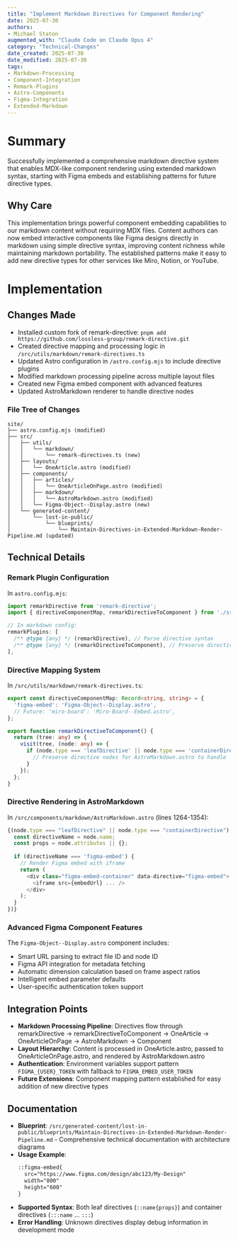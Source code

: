 ```yaml
---
title: "Implement Markdown Directives for Component Rendering"
date: 2025-07-30
authors: 
- Michael Staton
augmented_with: "Claude Code on Claude Opus 4"
category: "Technical-Changes"
date_created: 2025-07-30
date_modified: 2025-07-30
tags: 
- Markdown-Processing
- Component-Integration
- Remark-Plugins
- Astro-Components
- Figma-Integration
- Extended-Markdown
---
```


# Summary
Successfully implemented a comprehensive markdown directive system that enables MDX-like component rendering using extended markdown syntax, starting with Figma embeds and establishing patterns for future directive types.

## Why Care
This implementation brings powerful component embedding capabilities to our markdown content without requiring MDX files. Content authors can now embed interactive components like Figma designs directly in markdown using simple directive syntax, improving content richness while maintaining markdown portability. The established patterns make it easy to add new directive types for other services like Miro, Notion, or YouTube.

# Implementation

## Changes Made
- Installed custom fork of remark-directive: `pnpm add https://github.com/lossless-group/remark-directive.git`
- Created directive mapping and processing logic in `/src/utils/markdown/remark-directives.ts`
- Updated Astro configuration in `/astro.config.mjs` to include directive plugins
- Modified markdown processing pipeline across multiple layout files
- Created new Figma embed component with advanced features
- Updated AstroMarkdown renderer to handle directive nodes

### File Tree of Changes
```
site/
├── astro.config.mjs (modified)
├── src/
│   ├── utils/
│   │   └── markdown/
│   │       └── remark-directives.ts (new)
│   ├── layouts/
│   │   └── OneArticle.astro (modified)
│   ├── components/
│   │   ├── articles/
│   │   │   └── OneArticleOnPage.astro (modified)
│   │   ├── markdown/
│   │   │   └── AstroMarkdown.astro (modified)
│   │   └── Figma-Object--Display.astro (new)
│   └── generated-content/
│       └── lost-in-public/
│           └── blueprints/
│               └── Maintain-Directives-in-Extended-Markdown-Render-Pipeline.md (updated)
```

## Technical Details

### Remark Plugin Configuration
In `astro.config.mjs`:
```javascript
import remarkDirective from 'remark-directive';
import { directiveComponentMap, remarkDirectiveToComponent } from './src/utils/markdown/remark-directives.ts';

// In markdown config:
remarkPlugins: [
  /** @type {any} */ (remarkDirective), // Parse directive syntax
  /** @type {any} */ (remarkDirectiveToComponent), // Preserve directive nodes
],
```

### Directive Mapping System
In `/src/utils/markdown/remark-directives.ts`:
```typescript
export const directiveComponentMap: Record<string, string> = {
  'figma-embed': 'Figma-Object--Display.astro',
  // Future: 'miro-board': 'Miro-Board--Embed.astro',
};

export function remarkDirectiveToComponent() {
  return (tree: any) => {
    visit(tree, (node: any) => {
      if (node.type === 'leafDirective' || node.type === 'containerDirective') {
        // Preserve directive nodes for AstroMarkdown.astro to handle
      }
    });
  };
}
```

### Directive Rendering in AstroMarkdown
In `/src/components/markdown/AstroMarkdown.astro` (lines 1264-1354):
```typescript
{(node.type === "leafDirective" || node.type === "containerDirective") && (() => {
  const directiveName = node.name;
  const props = node.attributes || {};
  
  if (directiveName === 'figma-embed') {
    // Render Figma embed with iframe
    return (
      <div class="figma-embed-container" data-directive="figma-embed">
        <iframe src={embedUrl} ... />
      </div>
    );
  }
})}
```

### Advanced Figma Component Features
The `Figma-Object--Display.astro` component includes:
- Smart URL parsing to extract file ID and node ID
- Figma API integration for metadata fetching
- Automatic dimension calculation based on frame aspect ratios
- Intelligent embed parameter defaults
- User-specific authentication token support

## Integration Points
- **Markdown Processing Pipeline**: Directives flow through remarkDirective → remarkDirectiveToComponent → OneArticle → OneArticleOnPage → AstroMarkdown → Component
- **Layout Hierarchy**: Content is processed in OneArticle.astro, passed to OneArticleOnPage.astro, and rendered by AstroMarkdown.astro
- **Authentication**: Environment variables support pattern `FIGMA_{USER}_TOKEN` with fallback to `FIGMA_EMBED_USER_TOKEN`
- **Future Extensions**: Component mapping pattern established for easy addition of new directive types

## Documentation
- **Blueprint**: `/src/generated-content/lost-in-public/blueprints/Maintain-Directives-in-Extended-Markdown-Render-Pipeline.md` - Comprehensive technical documentation with architecture diagrams
- **Usage Example**: 
  ```markdown
  ::figma-embed{
    src="https://www.figma.com/design/abc123/My-Design"
    width="800"
    height="600"
  }
  ```
- **Supported Syntax**: Both leaf directives (`::name{props}`) and container directives (`:::name` ... `:::`)
- **Error Handling**: Unknown directives display debug information in development mode
